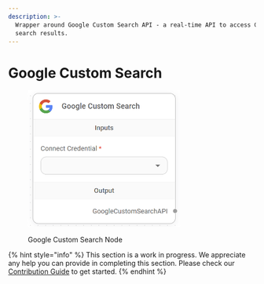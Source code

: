 ```yaml
---
description: >-
  Wrapper around Google Custom Search API - a real-time API to access Google
  search results.
---
```


# Google Custom Search

<figure><img src="../../../.gitbook/assets/image (3) (1) (1) (1) (1) (1) (1) (1) (2).png" alt="" width="310"><figcaption><p>Google Custom Search Node</p></figcaption></figure>

{% hint style="info" %}
This section is a work in progress. We appreciate any help you can provide in completing this section. Please check our [Contribution Guide](broken-reference) to get started.
{% endhint %}
